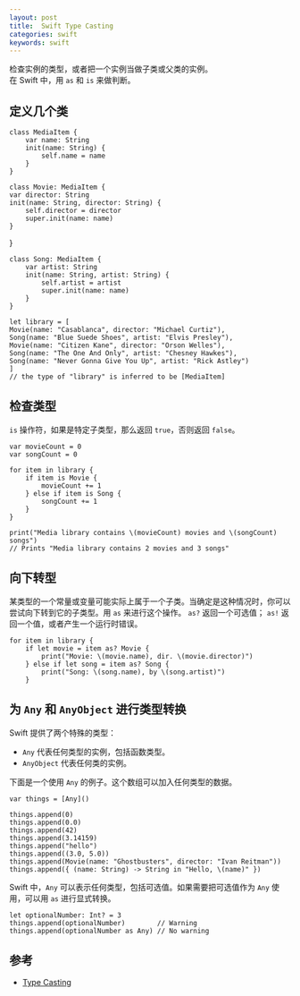 ```yaml
---
layout: post
title:  Swift Type Casting
categories: swift
keywords: swift
---
```


检查实例的类型，或者把一个实例当做子类或父类的实例。  
在 Swift 中，用 `as` 和 `is` 来做判断。  
## 定义几个类   

    class MediaItem {
        var name: String
        init(name: String) {
            self.name = name
        }
    }
    
    class Movie: MediaItem {
    var director: String
    init(name: String, director: String) {
        self.director = director
        super.init(name: name)
    }
}
 
    class Song: MediaItem {
        var artist: String
        init(name: String, artist: String) {
            self.artist = artist
            super.init(name: name)
        }
    }
    
    let library = [
    Movie(name: "Casablanca", director: "Michael Curtiz"),
    Song(name: "Blue Suede Shoes", artist: "Elvis Presley"),
    Movie(name: "Citizen Kane", director: "Orson Welles"),
    Song(name: "The One And Only", artist: "Chesney Hawkes"),
    Song(name: "Never Gonna Give You Up", artist: "Rick Astley")
    ]
    // the type of "library" is inferred to be [MediaItem]

## 检查类型  
`is` 操作符，如果是特定子类型，那么返回 `true`，否则返回 `false`。

    var movieCount = 0
    var songCount = 0
     
    for item in library {
        if item is Movie {
            movieCount += 1
        } else if item is Song {
            songCount += 1
        }
    }
     
    print("Media library contains \(movieCount) movies and \(songCount) songs")
    // Prints "Media library contains 2 movies and 3 songs"
    
## 向下转型  
某类型的一个常量或变量可能实际上属于一个子类。当确定是这种情况时，你可以尝试向下转到它的子类型。用 `as` 来进行这个操作。 `as?` 返回一个可选值； `as!` 返回一个值，或者产生一个运行时错误。
    
    for item in library {
        if let movie = item as? Movie {
            print("Movie: \(movie.name), dir. \(movie.director)")
        } else if let song = item as? Song {
            print("Song: \(song.name), by \(song.artist)")
        }
    
## 为 `Any` 和 `AnyObject` 进行类型转换 
Swift 提供了两个特殊的类型：  

- `Any` 代表任何类型的实例，包括函数类型。
- `AnyObject` 代表任何类的实例。  

下面是一个使用 `Any` 的例子。这个数组可以加入任何类型的数据。

    var things = [Any]()
     
    things.append(0)
    things.append(0.0)
    things.append(42)
    things.append(3.14159)
    things.append("hello")
    things.append((3.0, 5.0))
    things.append(Movie(name: "Ghostbusters", director: "Ivan Reitman"))
    things.append({ (name: String) -> String in "Hello, \(name)" })

Swift 中，`Any` 可以表示任何类型，包括可选值。如果需要把可选值作为 `Any` 使用，可以用 `as` 进行显式转换。

    let optionalNumber: Int? = 3
    things.append(optionalNumber)        // Warning
    things.append(optionalNumber as Any) // No warning

## 参考  
- [Type Casting](https://developer.apple.com/library/content/documentation/Swift/Conceptual/Swift_Programming_Language/TypeCasting.html#//apple_ref/doc/uid/TP40014097-CH22-ID338)



